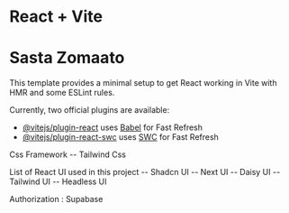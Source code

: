 # React + Vite
# Sasta Zomaato

This template provides a minimal setup to get React working in Vite with HMR and some ESLint rules.

Currently, two official plugins are available:

- [@vitejs/plugin-react](https://github.com/vitejs/vite-plugin-react/blob/main/packages/plugin-react/README.md) uses [Babel](https://babeljs.io/) for Fast Refresh
- [@vitejs/plugin-react-swc](https://github.com/vitejs/vite-plugin-react-swc) uses [SWC](https://swc.rs/) for Fast Refresh

Css Framework
    -- Tailwind Css

List of React UI used in this project
    -- Shadcn UI
    -- Next UI
    -- Daisy UI
    -- Tailwind UI
    -- Headless UI

Authorization : Supabase 